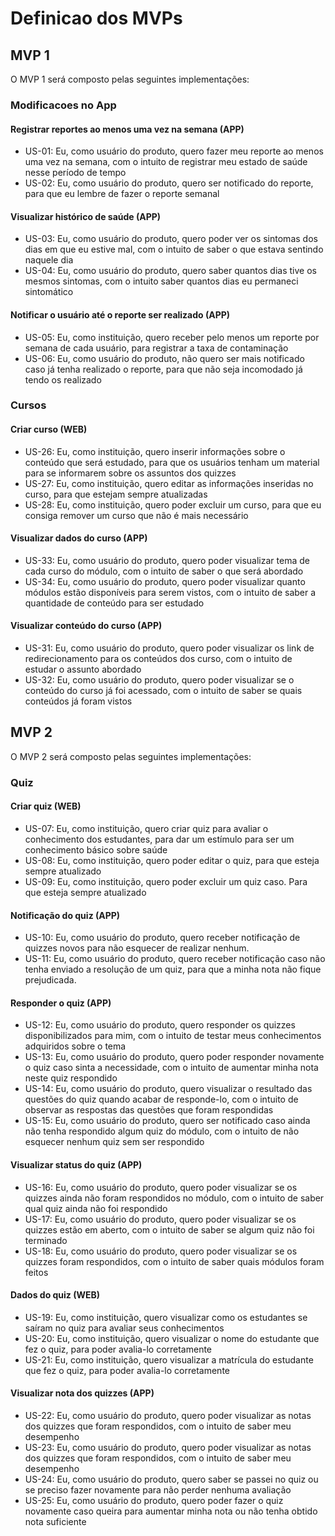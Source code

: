 # Definicao dos MVPs

## MVP 1

O MVP 1 será composto pelas seguintes implementações:

### Modificacoes no App
#### Registrar reportes ao menos uma vez na semana (APP)
  - US-01: Eu, como usuário do produto, quero fazer meu reporte ao menos uma vez na semana, com o intuito de registrar meu estado de saúde nesse período de tempo
  - US-02: Eu, como usuário do produto, quero ser notificado do reporte, para que eu lembre de fazer o reporte semanal
#### Visualizar histórico de saúde (APP)
  - US-03: Eu, como usuário do produto, quero poder ver os sintomas dos dias em que eu estive mal, com o intuito de saber o que estava sentindo naquele dia
  - US-04: Eu, como usuário do produto, quero saber quantos dias tive os mesmos sintomas, com o intuito saber quantos dias eu permaneci sintomático
#### Notificar o usuário até o reporte ser realizado (APP)
  - US-05: Eu, como instituição, quero receber pelo menos um reporte por semana de cada usuário, para registrar a taxa de contaminação
  - US-06: Eu, como usuário do produto, não quero ser mais notificado caso já tenha realizado o reporte, para que não seja incomodado já tendo os realizado
### Cursos

#### Criar curso (WEB)
  - US-26: Eu, como instituição, quero inserir informações sobre o conteúdo que será estudado, para que os usuários tenham um material para se informarem sobre os assuntos dos quizzes
  - US-27: Eu, como instituição, quero editar as informações inseridas no curso, para que estejam sempre atualizadas
  - US-28: Eu, como instituição, quero poder excluir um curso, para que eu consiga remover um curso que não é mais necessário
#### Visualizar dados do curso (APP)
  - US-33: Eu, como usuário do produto, quero poder visualizar tema de cada curso do módulo, com o intuito de saber o que será abordado
  - US-34: Eu, como usuário do produto, quero poder visualizar quanto módulos estão disponíveis para serem vistos, com o intuito de saber a quantidade de conteúdo para ser estudado
#### Visualizar conteúdo do curso (APP)
  - US-31: Eu, como usuário do produto, quero poder visualizar os link de redirecionamento para os conteúdos dos curso, com o intuito de estudar o assunto abordado
  - US-32: Eu, como usuário do produto, quero poder visualizar se o conteúdo do curso já foi acessado, com o intuito de saber se quais conteúdos já foram vistos

## MVP 2

O MVP 2 será composto pelas seguintes implementações:
### Quiz

#### Criar quiz (WEB)
  - US-07: Eu, como instituição, quero criar quiz para avaliar o conhecimento dos estudantes, para dar um estímulo para ser um conhecimento básico sobre saúde
  - US-08: Eu, como instituição, quero poder editar o quiz, para que esteja sempre atualizado
  - US-09: Eu, como instituição, quero poder excluir um quiz caso. Para que esteja sempre atualizado
#### Notificação do quiz (APP)
  - US-10: Eu, como usuário do produto, quero receber notificação de quizzes novos para não esquecer de realizar nenhum.
  - US-11: Eu, como usuário do produto, quero receber notificação caso não tenha enviado a resolução de um quiz, para que a minha nota não fique prejudicada.
#### Responder o quiz (APP)
  - US-12: Eu, como usuário do produto, quero responder os quizzes disponibilizados para mim, com o intuito de testar meus conhecimentos adquiridos sobre o tema
  - US-13: Eu, como usuário do produto, quero poder responder novamente o quiz caso sinta a necessidade, com o intuito de aumentar minha nota neste quiz respondido
  - US-14: Eu, como usuário do produto, quero visualizar o resultado das questões do quiz quando acabar de responde-lo, com o intuito de observar as respostas das questões que foram respondidas
  - US-15: Eu, como usuário do produto, quero ser notificado caso ainda não tenha respondido algum quiz do módulo, com o intuito de não esquecer nenhum quiz sem ser respondido
#### Visualizar status do quiz (APP)
- US-16: Eu, como usuário do produto, quero poder visualizar se os quizzes ainda não foram respondidos no módulo, com o intuito de saber qual quiz ainda não foi respondido
- US-17: Eu, como usuário do produto, quero poder visualizar se os quizzes estão em aberto, com o intuito de saber se algum quiz não foi terminado
- US-18: Eu, como usuário do produto, quero poder visualizar se os quizzes foram respondidos, com o intuito de saber quais módulos foram feitos
#### Dados do quiz (WEB)
- US-19: Eu, como instituição, quero visualizar como os estudantes se saíram no quiz para avaliar seus conhecimentos
-  US-20: Eu, como instituição, quero visualizar o nome do estudante que fez o quiz, para poder avalia-lo corretamente
-  US-21: Eu, como instituição, quero visualizar a matrícula do estudante que fez o quiz, para poder avalia-lo corretamente
#### Visualizar nota dos quizzes (APP)
- US-22: Eu, como usuário do produto, quero poder visualizar as notas dos quizzes que foram respondidos, com o intuito de saber meu desempenho
- US-23: Eu, como usuário do produto, quero poder visualizar as notas dos quizzes que foram respondidos, com o intuito de saber meu desempenho
- US-24: Eu, como usuário do produto, quero saber se passei no quiz ou se preciso fazer novamente para não perder nenhuma avaliação
-  US-25: Eu, como usuário do produto, quero poder fazer o quiz novamente caso queira para aumentar minha nota ou não tenha obtido nota suficiente
